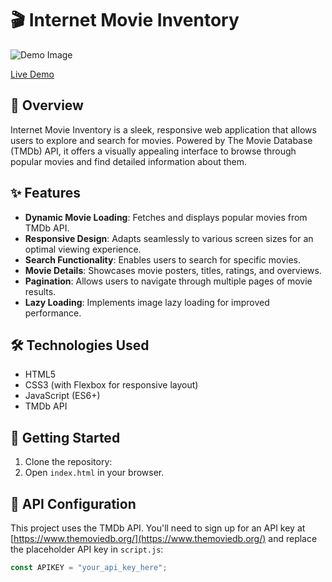 # 🎬 Internet Movie Inventory

![Demo Image](path_to_your_demo_image.gif)

[Live Demo](your_live_demo_link_here)

## 🚀 Overview

Internet Movie Inventory is a sleek, responsive web application that allows users to explore and search for movies. Powered by The Movie Database (TMDb) API, it offers a visually appealing interface to browse through popular movies and find detailed information about them.

## ✨ Features

- **Dynamic Movie Loading**: Fetches and displays popular movies from TMDb API.
- **Responsive Design**: Adapts seamlessly to various screen sizes for an optimal viewing experience.
- **Search Functionality**: Enables users to search for specific movies.
- **Movie Details**: Showcases movie posters, titles, ratings, and overviews.
- **Pagination**: Allows users to navigate through multiple pages of movie results.
- **Lazy Loading**: Implements image lazy loading for improved performance.

## 🛠️ Technologies Used

- HTML5
- CSS3 (with Flexbox for responsive layout)
- JavaScript (ES6+)
- TMDb API

## 🚀 Getting Started

1. Clone the repository:
2. Open `index.html` in your browser.

## 🔧 API Configuration

This project uses the TMDb API. You'll need to sign up for an API key at [https://www.themoviedb.org/](https://www.themoviedb.org/) and replace the placeholder API key in `script.js`:

```javascript
const APIKEY = "your_api_key_here";
